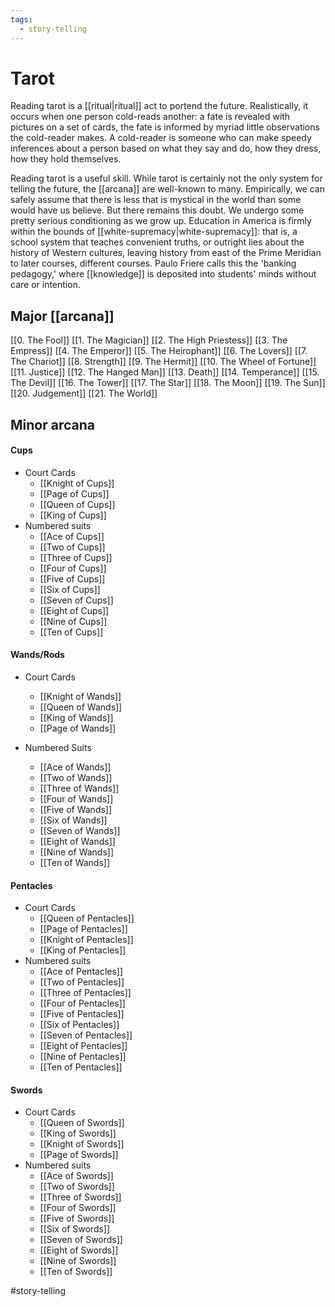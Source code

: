 ```yaml
---
tags:
  - story-telling
---
```

# Tarot
Reading tarot is a [[ritual|ritual]] act to portend the future. Realistically, it occurs when one person cold-reads another: a fate is revealed with pictures on a set of cards, the fate is informed by myriad little observations the cold-reader makes. A cold-reader is someone who can make speedy inferences about a person based on what they say and do, how they dress, how they hold themselves. 

Reading tarot is a useful skill. While tarot is certainly not the only system for telling the future, the [[arcana]] are well-known to many. Empirically, we can safely assume that there is less that is mystical in the world than some would have us believe. But there remains this doubt. We undergo some pretty serious conditioning as we grow up. Education in America is firmly within the bounds of [[white-supremacy|white-supremacy]]: that is, a school system that teaches convenient truths, or outright lies about the history of Western cultures, leaving history from east of the Prime Meridian to later courses, different courses. Paulo Friere calls this the 'banking pedagogy,' where [[knowledge]] is deposited into students' minds without care or intention.
## Major [[arcana]]
[[0. The Fool]]
[[1. The Magician]]
[[2. The High Priestess]]
[[3. The Empress]]
[[4. The Emperor]]
[[5. The Heirophant]]
[[6. The Lovers]]
[[7. The Chariot]]
[[8. Strength]]
[[9. The Hermit]]
[[10. The Wheel of Fortune]]
[[11. Justice]]
[[12. The Hanged Man]]
[[13. Death]]
[[14. Temperance]]
[[15. The Devil]]
[[16. The Tower]]
[[17. The Star]]
[[18. The Moon]]
[[19. The Sun]]
[[20. Judgement]]
[[21. The World]]

## Minor arcana
#### Cups
- Court Cards
	- [[Knight of Cups]]
	- [[Page of Cups]]
	- [[Queen of Cups]]
	- [[King of Cups]]
- Numbered suits
	- [[Ace of Cups]]
	- [[Two of Cups]]
	- [[Three of Cups]]
	- [[Four of Cups]]
	- [[Five of Cups]]
	- [[Six of Cups]]
	- [[Seven of Cups]]
	- [[Eight of Cups]]
	- [[Nine of Cups]]
	- [[Ten of Cups]]


#### Wands/Rods
- Court Cards
	- [[Knight of Wands]]
	- [[Queen of Wands]]
	- [[King of Wands]]
	- [[Page of Wands]]

- Numbered Suits
	- [[Ace of Wands]]
	- [[Two of Wands]]
	- [[Three of Wands]]
	- [[Four of Wands]]
	- [[Five of Wands]]
	- [[Six of Wands]]
	- [[Seven of Wands]]
	- [[Eight of Wands]]
	- [[Nine of Wands]]
	- [[Ten of Wands]]

#### Pentacles
- Court Cards
	- [[Queen of Pentacles]]
	- [[Page of Pentacles]]
	- [[Knight of Pentacles]]
	- [[King of Pentacles]]
- Numbered suits
	- [[Ace of Pentacles]]
	- [[Two of Pentacles]]
	- [[Three of Pentacles]]
	- [[Four of Pentacles]]
	- [[Five of Pentacles]]
	- [[Six of Pentacles]]
	- [[Seven of Pentacles]]
	- [[Eight of Pentacles]]
	- [[Nine of Pentacles]]
	- [[Ten of Pentacles]]

#### Swords
- Court Cards
	- [[Queen of Swords]]
	- [[King of Swords]]
	- [[Knight of Swords]]
	- [[Page of Swords]]
- Numbered suits
	- [[Ace of Swords]]
	- [[Two of Swords]]
	- [[Three of Swords]]
	- [[Four of Swords]]
	- [[Five of Swords]]
	- [[Six of Swords]]
	- [[Seven of Swords]]
	- [[Eight of Swords]]
	- [[Nine of Swords]]
	- [[Ten of Swords]]


#story-telling 
